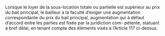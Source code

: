 Lorsque le loyer de la sous-location totale ou partielle est supérieur au prix du bail
principal, le bailleur a la faculté d’exiger une augmentation correspondante du prix du bail
principal, augmentation qui à défaut d’accord entre les parties est fixée par la juridiction com-
pétente, statuant à bref délai, en tenant compte des éléments visés à l’Article 117 ci-dessus.